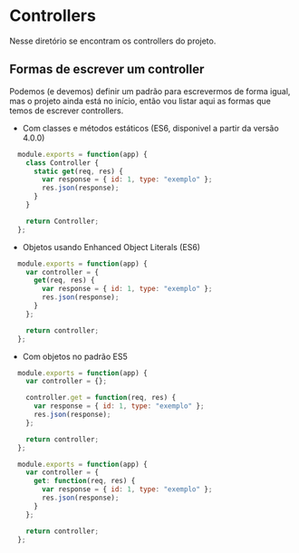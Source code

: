 # Controllers

Nesse diretório se encontram os controllers do projeto.

## Formas de escrever um controller
Podemos (e devemos) definir um padrão para escrevermos de forma igual, mas o projeto ainda está no início, então vou listar aqui as formas que temos de escrever controllers.

- Com classes e métodos estáticos (ES6, disponivel a partir da versão 4.0.0)
```javascript
  module.exports = function(app) {
    class Controller {
      static get(req, res) {
        var response = { id: 1, type: "exemplo" };
        res.json(response);
      }
    }

    return Controller;
  };
```

- Objetos usando Enhanced Object Literals (ES6)
```javascript
  module.exports = function(app) {
    var controller = {
      get(req, res) {
        var response = { id: 1, type: "exemplo" };
        res.json(response);
      }
    };

    return controller;
  };
```

- Com objetos no padrão ES5
```javascript
  module.exports = function(app) {
    var controller = {};

    controller.get = function(req, res) {
      var response = { id: 1, type: "exemplo" };
      res.json(response);
    };

    return controller;
  };
```
```javascript
  module.exports = function(app) {
    var controller = {
      get: function(req, res) {
        var response = { id: 1, type: "exemplo" };
        res.json(response);
      }
    };

    return controller;
  };
```
